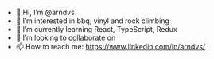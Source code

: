 - 👋 Hi, I’m @arndvs
- 👀 I’m interested in bbq, vinyl and rock climbing
- 🌱 I’m currently learning React, TypeScript, Redux
- 💞️ I’m looking to collaborate on 
- 📫 How to reach me: https://www.linkedin.com/in/arndvs/

<!---
arndvs/arndvs is a ✨ special ✨ repository because its `README.md` (this file) appears on your GitHub profile.
You can click the Preview link to take a look at your changes.
--->
